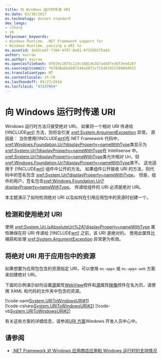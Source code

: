 ```yaml
---
title: 向 Windows 运行时传递 URI
ms.date: 03/30/2017
ms.technology: dotnet-standard
dev_langs:
- csharp
- vb
helpviewer_keywords:
- Windows Runtime, .NET Framework support for
- Windows Runtime, passing a URI to
ms.assetid: 3eb5ce6f-f304-4f87-8e81-0f25092f5ad4
author: mairaw
ms.author: mairaw
ms.openlocfilehash: 0f019c1075c119c3d814b3b7add8fe30f3e4d107
ms.sourcegitcommit: fb78d8abbdb87144a3872cf154930157090dd933
ms.translationtype: MT
ms.contentlocale: zh-CN
ms.lasthandoff: 09/27/2018
ms.locfileid: "47237054"
---
```

# <a name="passing-a-uri-to-the-windows-runtime"></a>向 Windows 运行时传递 URI
Windows 运行时方法只接受绝对 URI。 如果将一个相对 URI 传递给 [!INCLUDE[wrt](../../../includes/wrt-md.md)] 方法，则将会引发 <xref:System.ArgumentException> 异常。 原因是： 当你使用[!INCLUDE[wrt](../../../includes/wrt-md.md)]在.NET Framework 代码中，<xref:Windows.Foundation.Uri?displayProperty=nameWithType>类显示为<xref:System.Uri?displayProperty=nameWithType>在 Intellisense 中。 <xref:System.Uri?displayProperty=nameWithType>类允许相对 Uri，但<xref:Windows.Foundation.Uri?displayProperty=nameWithType>类不。 这也适用于 [!INCLUDE[wrt](../../../includes/wrt-md.md)] 组件中公开的方法。 如果组件公开接收 URI 的方法，则代码中的签名包含 <xref:System.Uri?displayProperty=nameWithType>。 但是，组件的用户，签名包含<xref:Windows.Foundation.Uri?displayProperty=nameWithType>。 传递给组件的 URI 必须是绝对 URI。  
  
 本主题演示了如何检测绝对 URI 以及如何在引用应用包中的资源时创建一个。  
  
## <a name="detecting-and-using-an-absolute-uri"></a>检测和使用绝对 URI  
 使用 <xref:System.Uri.IsAbsoluteUri%2A?displayProperty=nameWithType> 属性确保在将 URI 传递给 [!INCLUDE[wrt](../../../includes/wrt-md.md)] 之前，该 URI 是绝对的。 使用此属性比捕获和处理 <xref:System.ArgumentException> 异常更为有效。  
  
## <a name="using-an-absolute-uri-for-a-resource-in-the-app-package"></a>将绝对 URI 用于应用包中的资源  
 如果想要为应用包包含的资源指定 URI，可以使用 `ms-appx` 或 `ms-appx-web` 方案来创建绝对 URI。  
  
 下面的示例演示如何设置[源](https://msdn.microsoft.com/library/windows/apps/xaml/windows.ui.xaml.controls.webview.source.aspx)属性[WebView](https://msdn.microsoft.com/library/windows/apps/xaml/windows.ui.xaml.controls.webview.aspx)控件和[源](https://msdn.microsoft.com/library/windows/apps/windows.ui.xaml.controls.image.source.aspx)属性[映像](https://msdn.microsoft.com/library/windows/apps/br242752.aspx)控件在名为页，请使用 XAML 和代码的文件夹中包含的资源。  
  
 [!code-xaml[System.URIToWindowsURI#1](../../../samples/snippets/csharp/VS_Snippets_CLR_System/system.uritowindowsuri/cs/mainpage.xaml#1)]  
[!code-csharp[System.URIToWindowsURI#2](../../../samples/snippets/csharp/VS_Snippets_CLR_System/system.uritowindowsuri/cs/mainpage.xaml.cs#2)]
[!code-vb[System.URIToWindowsURI#2](../../../samples/snippets/visualbasic/VS_Snippets_CLR_System/system.uritowindowsuri/vb/mainpage.xaml.vb#2)]  
  
 有关这些方案的详细信息，请参阅[URI 方案](https://msdn.microsoft.com/library/windows/apps/jj655406.aspx)Windows 开发人员中心中。  
  
## <a name="see-also"></a>请参阅

- [.NET Framework 对 Windows 应用商店应用和 Windows 运行时的支持情况](../../../docs/standard/cross-platform/support-for-windows-store-apps-and-windows-runtime.md)
